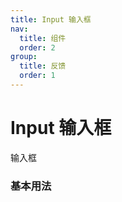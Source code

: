 ```yaml
---
title: Input 输入框
nav:
  title: 组件
  order: 2
group:
  title: 反馈
  order: 1
---
```


# Input 输入框

输入框

### 基本用法

<code src="./demo/basic.tsx"></code>
